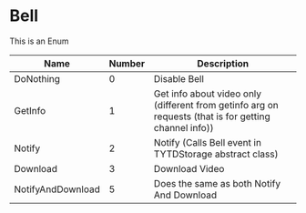# Bell

This is an Enum  

| Name | Number | Description |
| ---- | ----  | --------------|     
| DoNothing  | 0     | Disable Bell|
| GetInfo | 1 | Get info about video only (different from getinfo arg on requests (that is for getting channel info)) |  
| Notify | 2 | Notify (Calls Bell event in TYTDStorage abstract class) | 
| Download | 3 | Download Video |
| NotifyAndDownload | 5  |  Does the same as both Notify And Download|